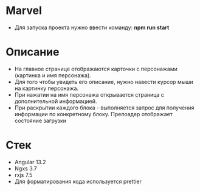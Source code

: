 # Marvel

- Для запуска проекта нужно ввести команду: **npm run start**

# Описание

- На главное странице отображаются карточки с персонажами (картинка и имя персонажа). 
- Для того чтобы увидеть его описание, нужно навести курсор мыши на картинку персонажа.
- При нажатии на имя персонажа открывается страница с дополнительной информацией.
- При раскрытии каждого блока - выполняется запрос для получения информации по конкретному блоку. Прелоадер отображает состояние загрузки

# Стек

- Angular 13.2
- Ngxs 3.7
- rxjs 7.5
- Для форматирования кода используется prettier
